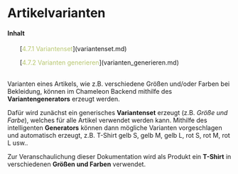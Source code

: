 # Artikelvarianten

#### Inhalt

<p style="text-indent: 2em;">[<span style="color:#B7C66E">4.7.1 Variantenset</span>](variantenset.md)

<p style="text-indent: 2em;">[<span style="color:#B7C66E">4.7.2 Varianten generieren</span>](varianten_generieren.md)

<br>

<br/>

Varianten eines Artikels, wie z.B. verschiedene Größen und/oder Farben bei Bekleidung, können im Chameleon Backend mithilfe des **Variantengenerators** erzeugt werden.

Dafür wird zunächst ein generisches **Variantenset** erzeugt (z.B. *Größe und Farbe*), welches für alle Artikel verwendet werden kann. Mithilfe des intelligenten **Generators** können dann mögliche Varianten vorgeschlagen und automatisch erzeugt, z.B. T-Shirt gelb S, gelb M, gelb L, rot S, rot M, rot L usw..

Zur Veranschaulichung dieser Dokumentation wird als Produkt ein **T-Shirt** in verschiedenen **Größen und Farben** verwendet.
